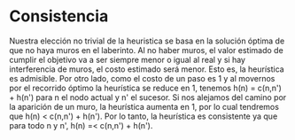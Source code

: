 # Consistencia

Nuestra elección no trivial de la heuristica se basa en la solución óptima de que no haya muros en el laberinto. 
Al no haber muros, el valor estimado de cumplir el objetivo va a ser siempre menor o igual al real y si hay 
interferencia de muros, el costo estimado será menor. Esto es, la heurística es admisible.
Por otro lado, como el costo de un paso es 1 y al movernos por el recorrido óptimo la heurística se reduce en 1, 
tenemos h(n) = c(n,n') + h(n') para n el nodo actual y n' el sucesor. Si nos alejamos del camino por la 
aparición de un muro, la heurística aumenta en 1, por lo cual tendremos que h(n) < c(n,n') + h(n'). Por lo tanto, 
la heurística es consistente ya que para todo n y n', h(n) =< c(n,n') + h(n').

